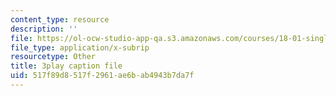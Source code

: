 ```yaml
---
content_type: resource
description: ''
file: https://ol-ocw-studio-app-qa.s3.amazonaws.com/courses/18-01-single-variable-calculus-fall-2006/517f89d8517f2961ae6bab4943b7da7f_BGE3wb7H2PA.srt
file_type: application/x-subrip
resourcetype: Other
title: 3play caption file
uid: 517f89d8-517f-2961-ae6b-ab4943b7da7f
---
```

